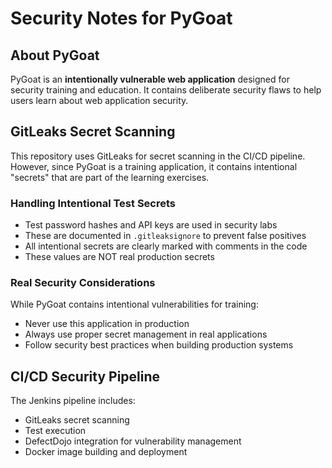 # Security Notes for PyGoat

## About PyGoat
PyGoat is an **intentionally vulnerable web application** designed for security training and education. It contains deliberate security flaws to help users learn about web application security.

## GitLeaks Secret Scanning
This repository uses GitLeaks for secret scanning in the CI/CD pipeline. However, since PyGoat is a training application, it contains intentional "secrets" that are part of the learning exercises.

### Handling Intentional Test Secrets
- Test password hashes and API keys are used in security labs
- These are documented in `.gitleaksignore` to prevent false positives
- All intentional secrets are clearly marked with comments in the code
- These values are NOT real production secrets

### Real Security Considerations
While PyGoat contains intentional vulnerabilities for training:
- Never use this application in production
- Always use proper secret management in real applications
- Follow security best practices when building production systems

## CI/CD Security Pipeline
The Jenkins pipeline includes:
- GitLeaks secret scanning
- Test execution
- DefectDojo integration for vulnerability management
- Docker image building and deployment